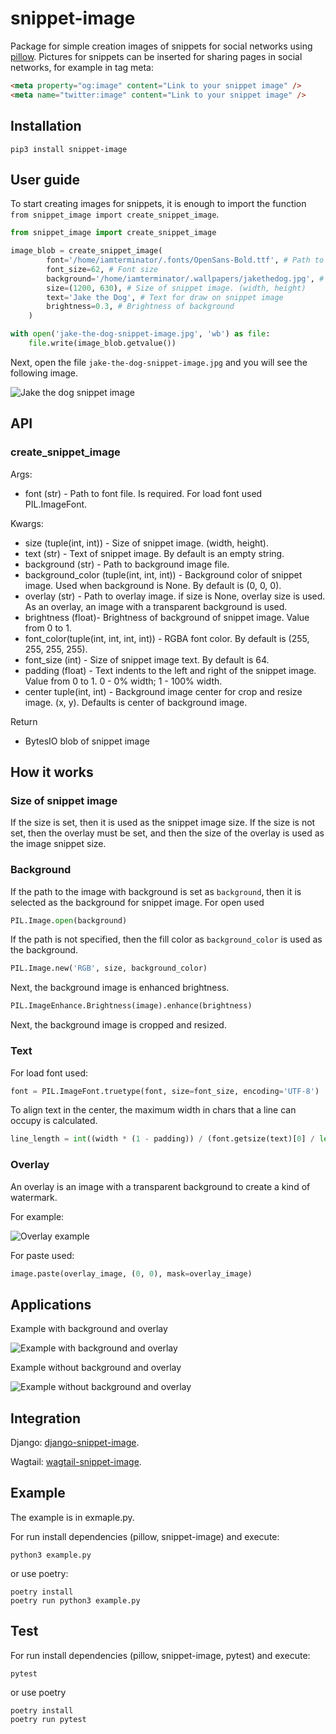 # snippet-image

Package for simple creation images of snippets for social networks using [pillow](https://pillow.readthedocs.io/en/stable/).
Pictures for snippets can be inserted for sharing pages in social networks, for example in tag meta:


```html
<meta property="og:image" content="Link to your snippet image" />
<meta name="twitter:image" content="Link to your snippet image" />
```

## Installation

```
pip3 install snippet-image
```

## User guide

To start creating images for snippets, it is enough to import the function ```from snippet_image import create_snippet_image```.

```python
from snippet_image import create_snippet_image

image_blob = create_snippet_image(
        font='/home/iamterminator/.fonts/OpenSans-Bold.ttf', # Path to your font file
        font_size=62, # Font size
        background='/home/iamterminator/.wallpapers/jakethedog.jpg', # Path to your background image
        size=(1200, 630), # Size of snippet image. (width, height)
        text='Jake the Dog', # Text for draw on snippet image
        brightness=0.3, # Brightness of background
    )

with open('jake-the-dog-snippet-image.jpg', 'wb') as file:
    file.write(image_blob.getvalue())

```

Next, open the file ```jake-the-dog-snippet-image.jpg``` and you will see the following image.

![Jake the dog snippet image](./assets/jake-the-dog-snippet-image.jpg)

## API

### create_snippet_image

Args:

* font (str) - Path to font file. Is required. For load font used PIL.ImageFont.

Kwargs:

* size (tuple(int, int)) - Size of snippet image. (width, height).
* text (str) - Text of snippet image. By default is an empty string.
* background (str) - Path to background image file.
* background_color (tuple(int, int, int)) - Background color of snippet image. Used when background is None.
                                            By default is (0, 0, 0).
* overlay (str) - Path to overlay image. if size is None, overlay size is used.
                  As an overlay, an image with a transparent background is used.
* brightness (float)- Brightness of background of snippet image. Value from 0 to 1.
* font_color(tuple(int, int, int, int)) - RGBA font color. By default is (255, 255, 255, 255).
* font_size (int) - Size of snippet image text. By default is 64.
* padding (float) - Text indents to the left and right of the snippet image.
                    Value from 0 to 1.
                    0 - 0% width;
                    1 - 100% width.
* center tuple(int, int) - Background image center for crop and resize image. (x, y).
                    Defaults is center of background image.
 
Return                   

* BytesIO blob of snippet image

## How it works

### Size of snippet image

If the size is set, then it is used as the snippet image size.
If the size is not set, then the overlay must be set,
and then the size of the overlay is used as the image snippet size.

### Background

If the path to the image with background is set as ```background```,
then it is selected as the background for snippet image.
For open used

```python
PIL.Image.open(background)
```
If the path is not specified, then the fill color as ```background_color``` is used as the background.

```python
PIL.Image.new('RGB', size, background_color)
```

Next, the background image is enhanced brightness.

```python
PIL.ImageEnhance.Brightness(image).enhance(brightness)
```

Next, the background image is cropped and resized.

### Text

For load font used:

```python
font = PIL.ImageFont.truetype(font, size=font_size, encoding='UTF-8')
```

To align text in the center, the maximum width in chars that a line can occupy is calculated.

```python
line_length = int((width * (1 - padding)) / (font.getsize(text)[0] / len(text)))    
```

### Overlay

An overlay is an image with a transparent background to create a kind of watermark.

For example:

![Overlay example](./assets/overlay.png)

For paste used:

```python
image.paste(overlay_image, (0, 0), mask=overlay_image)
```

## Applications

Example with background and overlay

![Example with background and overlay](./assets/Show%20cases%20snippet%20images%20with%20background.png)

Example without background and overlay

![Example without background and overlay](./assets/Show%20cases%20snippet%20images%20without%20background.png)

## Integration

Django: [django-snippet-image](https://github.com/acrius/django-snippet-image).

Wagtail: [wagtail-snippet-image](https://github.com/acrius/wagtail-snippet-image).

## Example

The example is in exmaple.py.

For run install dependencies (pillow, snippet-image) and execute:

```
python3 example.py
```

or use poetry:

```
poetry install
poetry run python3 example.py
```

## Test

For run install dependencies (pillow, snippet-image, pytest) and execute:

```
pytest
```

or use poetry

```
poetry install
poetry run pytest
```
